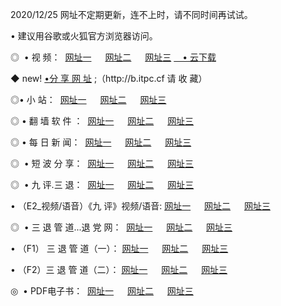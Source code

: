 <p>2020/12/25 网址不定期更新，连不上时，请不同时间再试试。
<p>• 建议用谷歌或火狐官方浏览器访问。
<p>◎  • 视 频： 
<a href="http://hff.guitarhaven.com/" target="_blank">网址一</a> 　 
<a href="http://hrq.guitarhaven.com/" target="_blank">网址二</a> 　 
<a href="http://hrq.guitarhaven.com/b.html" target="_blank">网址三</a>
<a href="https://yadi.sk/d/d0sUeAOpal3njw" target="_blank">　• 云下载 </a></p>
<p>◆ new! <a href="http://hpa.guitarhaven.com/a.html">•分 享 网 址</a> ;（http://b.itpc.cf 请 收 藏） </p>

<p>◎•  小 站：  
<a href="http://hff.guitarhaven.com/f.html" target="_blank">网址一</a> 　 
<a href="http://hrq.guitarhaven.com/h.html" target="_blank">网址二</a> 　 
<a href="http://hrq.guitarhaven.com/k/" target="_blank">网址三</a></p><p>

<p>◎  • 翻 墙 软 件 ：  
<a href="http://hff.guitarhaven.com/ff/" target="_blank">网址一</a> 　 
<a href="http://hrq.guitarhaven.com/s/read/a1_nd.html" target="_blank">网址二</a> 　 
<a href="http://hrq.guitarhaven.com/ff/index.html" target="_blank">网址三</a></p>
<p>◎  • 每 日 新 闻：  
<a href="http://hff.guitarhaven.com/day/" target="_blank">网址一</a> 　 
<a href="http://hrq.guitarhaven.com/day/" target="_blank">网址二</a> 　 
<a href="http://hrq.guitarhaven.com/day/index.html" target="_blank">网址三</a></p>
<p>◎   • 短 波 分 享：  
<a href="http://hff.guitarhaven.com/h/" target="_blank">网址一</a> 　 
<a href="http://hrq.guitarhaven.com/h/" target="_blank">网址二</a> 　 
<a href="http://hrq.guitarhaven.com/h/index.html" target="_blank">网址三</a></p>
<p>◎   • 九 评.三 退：  
<a href="http://hff.guitarhaven.com/t/" target="_blank">网址一</a> 　 
<a href="http://hrq.guitarhaven.com/v2/index.html" target="_blank">网址二</a> 　 
<a href="http://hrq.guitarhaven.com/tt/index.html" target="_blank">网址三</a> 　</p>
<p>  • （E2_视频/语音）《九 评》视频/语音: 
<a href="http://hrq.guitarhaven.com/7738.html" target="_blank">网址一</a> 　 
<a href="http://hrq.guitarhaven.com/7614.html" target="_blank">网址二</a> 　 
<a href="http://hrq.guitarhaven.com/7633.html" target="_blank">网址三</a></p>
<p>◎   • 三 退 管 道...退 党 网：  
<a href="http://hff.guitarhaven.com/go/td1.html" target="_blank">网址一</a> 　 
<a href="http://hrq.guitarhaven.com/go/td2.html" target="_blank">网址二</a> 　 
<a href="http://hrq.guitarhaven.com/go/td3.html" target="_blank">网址三</a></p>
<p>  • （F1） 三 退 管 道（一）： 
<a href="http://hff.guitarhaven.com/dd/" target="_blank">网址一</a> 　 
<a href="http://hrq.guitarhaven.com/s/read/a1_tdx.html" target="_blank">网址二</a> 　 
<a href="http://hrq.guitarhaven.com/dd/" target="_blank">网址三</a></p>
<p>  • （F2）三 退 管 道（二）： 
<a href="http://hrq.guitarhaven.com/d/" target="_blank">网址一</a> 　 
<a href="http://hff.guitarhaven.com/d/index.html" target="_blank">网址二</a> 　 
<a href="http://hrq.guitarhaven.com/d/" target="_blank">网址三</a></p>
<p>◎   • PDF电子书：  
<a href="http://hff.guitarhaven.com/p/" target="_blank">网址一</a> 　 
<a href="http://hrq.guitarhaven.com/p/index.html" target="_blank">网址二</a> 　 
<a href="http://hrq.guitarhaven.com/p/" target="_blank">网址三</a></p>
